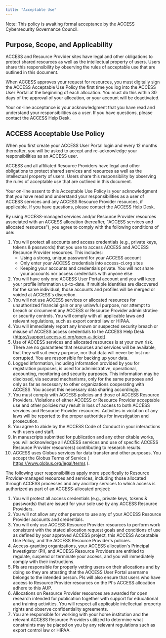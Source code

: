 ```yaml
---
title: "Acceptable Use"
---
```


Note: This policy is awaiting formal acceptance by the ACCESS Cybersecurity Governance Council.
 
Purpose, Scope, and Applicability
---------------------------------

ACCESS and Resource Provider sites have legal and other obligations to protect shared resources as well as the intellectual property of users. Users share this responsibility by observing the rules of acceptable use that are outlined in this document.

When ACCESS approves your request for resources, you must digitally sign the ACCESS Acceptable Use Policy the first time you log into the ACCESS User Portal at the beginning of each allocation. You must do this within 30 days of the approval of your allocation, or your account will be deactivated.

Your on-line acceptance is your acknowledgment that you have read and understand your responsibilities as a user. If you have questions, please contact the ACCESS Help Desk.

ACCESS Acceptable Use Policy
----------------------------

When you first create your ACCESS User Portal login and every 12 months thereafter, you will be asked to accept and re-acknowledge your responsibilities as an ACCESS user.

ACCESS and all affiliated Resource Providers have legal and other obligations to protect shared services and resources as well as the intellectual property of users. Users share this responsibility by observing the rules of acceptable use that are outlined in this document.

Your on-line assent to this Acceptable Use Policy is your acknowledgment that you have read and understand your responsibilities as a user of ACCESS services and any ACCESS Resource Provider resources, if applicable. If you have questions, please contact the ACCESS Help Desk.

By using ACCESS-managed services and/or Resource Provider resources associated with an ACCESS allocation (hereafter, "ACCESS services and allocated resources"), you agree to comply with the following conditions of use:

1. You will protect all accounts and access credentials (e.g., private keys, tokens & passwords) that you use to access ACCESS and ACCESS Resource Provider resources. This includes:
   * Using a strong, unique password for your ACCESS account
   * Only enter your ACCESS credentials into access-ci.org sites
   * Keeping your accounts and credentials private. You will not share your accounts nor access credentials with anyone else
2. You will have only one ACCESS User Portal account and you will keep your profile information up-to-date. If multiple identities are discovered for the same individual, those accounts and profiles will be merged or voided at ACCESS's discretion.
3. You will not use ACCESS services or allocated resources for unauthorized financial gain or any unlawful purpose, nor attempt to breach or circumvent any ACCESS or Resource Provider administrative or security controls. You will comply with all applicable laws and relevant regulations, such as export control law or HIPAA.
4. You will immediately report any known or suspected security breach or misuse of ACCESS access credentials to the ACCESS Help Desk (<https://support.access-ci.org/open-a-ticket>).
5. Use of ACCESS services and allocated resources is at your own risk. There are no guarantees that resources and services will be available, that they will suit every purpose, nor that data will never be lost nor corrupted. You are responsible for backing up your data.
6. Logged information, including information provided by you for registration purposes, is used for administrative, operational, accounting, monitoring and security purposes. This information may be disclosed, via secured mechanisms, only for the same purposes and only as far as necessary to other organizations cooperating with ACCESS. You accept this necessary data sharing accordingly.
7. You must comply with ACCESS policies and those of ACCESS Resource Providers. Violations of either ACCESS or Resource Provider acceptable use and other policies may result in loss of access to both ACCESS services and Resource Provider resources. Activities in violation of any laws will be reported to the proper authorities for investigation and prosecution.
8. You agree to abide by the ACCESS Code of Conduct in your interactions with users and staff.
9. In manuscripts submitted for publication and any other citable works, you will acknowledge all ACCESS services and use of specific ACCESS Resource Provider resource(s) contributing to research results.
10. ACCESS uses Globus services for data transfer and other purposes. You accept the Globus Terms of Service ( <https://www.globus.org/legal/terms> ).

The following user responsibilities apply more specifically to Resource Provider-managed resources and services, including those allocated through ACCESS processes and any ancillary services to which access is authorized as part of an ACCESS-allocated project:

1. You will protect all access credentials (e.g., private keys, tokens & passwords) that are issued for your sole use by any ACCESS Resource Providers.
2. You will not allow any other person to use any of your ACCESS Resource Provider accounts and credentials.
3. You will only use ACCESS Resource Provider resources to perform work consistent with the stated allocation request goals and conditions of use as defined by your approved ACCESS project, this ACCESS Acceptable Use Policy, and the ACCESS Resource Provider's policies.
4. Access-granting organizations, your ACCESS allocation's Principal Investigator (PI), and ACCESS Resource Providers are entitled to regulate, suspend or terminate your access, and you will immediately comply with their instructions.
5. PIs are responsible for properly vetting users on their allocations and by doing so they are attesting that the ACCESS User Portal username belongs to the intended person. PIs will also ensure that users who have access to Resource Provider resources on the PI's ACCESS allocation adhere to this AUP.
6. Allocations on Resource Provider resources are awarded for open research intended for publication together with support for educational and training activities. You will respect all applicable intellectual property rights and observe confidentiality agreements.
7. You are responsible for working with your home institution and the relevant ACCESS Resource Providers utilized to determine what constraints may be placed on you by any relevant regulations such as export control law or HIPAA.
